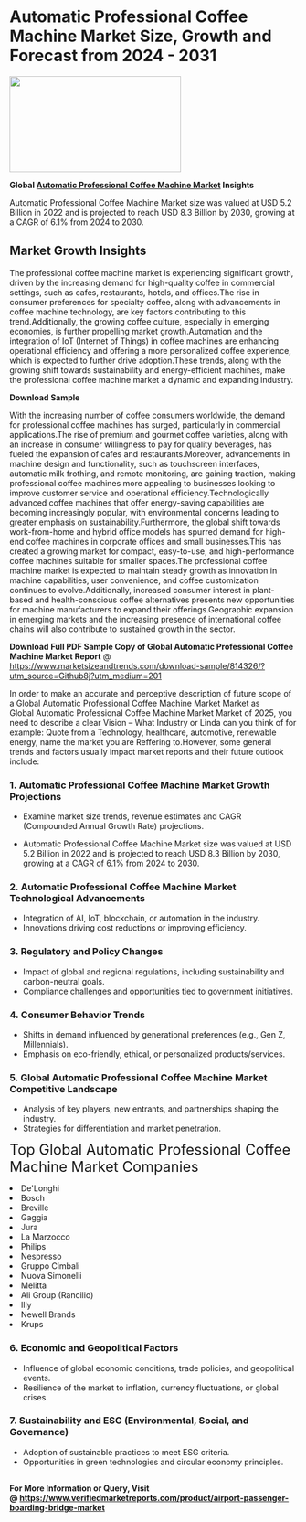 <H1>Automatic Professional Coffee Machine Market Size, Growth and Forecast from 2024 - 2031</H1><img class="aligncenter size-medium wp-image-584254" src="https://thirdeyenews.in/wp-content/uploads/2024/09/Global-Market-Research-300x168.jpeg" alt="" width="300" height="168" /><p><strong>Global&nbsp;<a href="https://www.marketsizeandtrends.com/download-sample/814326/?utm_source=Github8j?utm_medium=201">Automatic Professional Coffee Machine Market</a> Insights</strong></p><p>Automatic Professional Coffee Machine Market size was valued at USD 5.2 Billion in 2022 and is projected to reach USD 8.3 Billion by 2030, growing at a CAGR of 6.1% from 2024 to 2030.</p><p><h2>Market Growth Insights</h2> <p>The professional coffee machine market is experiencing significant growth, driven by the increasing demand for high-quality coffee in commercial settings, such as cafes, restaurants, hotels, and offices.The rise in consumer preferences for specialty coffee, along with advancements in coffee machine technology, are key factors contributing to this trend.Additionally, the growing coffee culture, especially in emerging economies, is further propelling market growth.Automation and the integration of IoT (Internet of Things) in coffee machines are enhancing operational efficiency and offering a more personalized coffee experience, which is expected to further drive adoption.These trends, along with the growing shift towards sustainability and energy-efficient machines, make the professional coffee machine market a dynamic and expanding industry.</p> <p><strong>Download Sample</strong></p> <p>With the increasing number of coffee consumers worldwide, the demand for professional coffee machines has surged, particularly in commercial applications.The rise of premium and gourmet coffee varieties, along with an increase in consumer willingness to pay for quality beverages, has fueled the expansion of cafes and restaurants.Moreover, advancements in machine design and functionality, such as touchscreen interfaces, automatic milk frothing, and remote monitoring, are gaining traction, making professional coffee machines more appealing to businesses looking to improve customer service and operational efficiency.Technologically advanced coffee machines that offer energy-saving capabilities are becoming increasingly popular, with environmental concerns leading to greater emphasis on sustainability.Furthermore, the global shift towards work-from-home and hybrid office models has spurred demand for high-end coffee machines in corporate offices and small businesses.This has created a growing market for compact, easy-to-use, and high-performance coffee machines suitable for smaller spaces.The professional coffee machine market is expected to maintain steady growth as innovation in machine capabilities, user convenience, and coffee customization continues to evolve.Additionally, increased consumer interest in plant-based and health-conscious coffee alternatives presents new opportunities for machine manufacturers to expand their offerings.Geographic expansion in emerging markets and the increasing presence of international coffee chains will also contribute to sustained growth in the sector.</p> <p><span class=""><strong>Download Full PDF Sample Copy of Global Automatic Professional Coffee Machine Market Report</strong> @ <a href="https://www.marketsizeandtrends.com/download-sample/814326/?utm_source=Github8j?utm_medium=201" target="_blank">https://www.marketsizeandtrends.com/download-sample/814326/?utm_source=Github8j?utm_medium=201</a></span></p><p>In order to make an accurate and perceptive description of future scope of a Global&nbsp;Automatic Professional Coffee Machine Market Market as Global&nbsp;Automatic Professional Coffee Machine Market Market of 2025, you need to describe a clear Vision &ndash; What Industry or Linda can you think of for example: Quote from a Technology, healthcare, automotive, renewable energy, name the market you are Reffering to.However, some general trends and factors usually impact market reports and their future outlook include:</p><h3>1.&nbsp;<strong>Automatic Professional Coffee Machine Market Growth Projections</strong></h3><ul><li>Examine market size trends, revenue estimates and CAGR (Compounded Annual Growth Rate) projections.</li><li><p>Automatic Professional Coffee Machine Market size was valued at USD 5.2 Billion in 2022 and is projected to reach USD 8.3 Billion by 2030, growing at a CAGR of 6.1% from 2024 to 2030.</p></li></ul><h3>2.&nbsp;<strong>Automatic Professional Coffee Machine Market Technological Advancements</strong></h3><ul><li>Integration of AI, IoT, blockchain, or automation in the industry.</li><li>Innovations driving cost reductions or improving efficiency.</li></ul><h3>3.&nbsp;<strong>Regulatory and Policy Changes</strong></h3><ul><li>Impact of global and regional regulations, including sustainability and carbon-neutral goals.</li><li>Compliance challenges and opportunities tied to government initiatives.</li></ul><h3>4.&nbsp;<strong>Consumer Behavior Trends</strong></h3><ul><li>Shifts in demand influenced by generational preferences (e.g., Gen Z, Millennials).</li><li>Emphasis on eco-friendly, ethical, or personalized products/services.</li></ul><h3>5.&nbsp;<strong>Global Automatic Professional Coffee Machine Market Competitive Landscape</strong></h3><ul><li>Analysis of key players, new entrants, and partnerships shaping the industry.</li><li>Strategies for differentiation and market penetration.</li></ul><p data-pm-slice="1 1 []"><span style="color: inherit; font-family: inherit; font-size: 25px;">Top Global Automatic Professional Coffee Machine Market Companies</span></p><div class="" data-test-id=""><p><li>De'Longhi</li><li> Bosch</li><li> Breville</li><li> Gaggia</li><li> Jura</li><li> La Marzocco</li><li> Philips</li><li> Nespresso</li><li> Gruppo Cimbali</li><li> Nuova Simonelli</li><li> Melitta</li><li> Ali Group (Rancilio)</li><li> Illy</li><li> Newell Brands</li><li> Krups</li></p></div><h3>6.&nbsp;<strong>Economic and Geopolitical Factors</strong></h3><ul><li>Influence of global economic conditions, trade policies, and geopolitical events.</li><li>Resilience of the market to inflation, currency fluctuations, or global crises.</li></ul><h3>7.&nbsp;<strong>Sustainability and ESG (Environmental, Social, and Governance)</strong></h3><ul><li>Adoption of sustainable practices to meet ESG criteria.</li><li>Opportunities in green technologies and circular economy principles.</li></ul><h2><strong style="font-size: 14px;">For More Information or Query, Visit @&nbsp;</strong><a style="background-color: #ffffff; font-size: 14px;" href="https://www.marketsizeandtrends.com/report/automatic-professional-coffee-machine-market/" target="_blank">https://www.verifiedmarketreports.com/product/airport-passenger-boarding-bridge-market</a></h2>